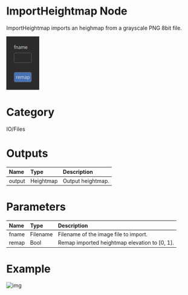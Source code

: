 
ImportHeightmap Node
====================


ImportHeightmap imports an heighmap from a grayscale PNG 8bit file.



![img](../../images/nodes/ImportHeightmap_settings.png)


# Category


IO/Files
# Outputs

|Name|Type|Description|
| :--- | :--- | :--- |
|output|Heightmap|Output heightmap.|

# Parameters

|Name|Type|Description|
| :--- | :--- | :--- |
|fname|Filename|Filename of the image file to import.|
|remap|Bool|Remap imported heightmap elevation to [0, 1].|

# Example


![img](../../images/nodes/ImportHeightmap.png)

